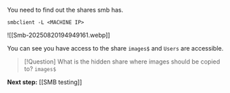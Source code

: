 You need to find out the shares smb has.

```
smbclient -L <MACHINE IP>
```

![[Smb-20250820194949161.webp]]

You can see you have access to the share `images$` and `Users` are accessible.



> [!Question] What is the hidden share where images should be copied to?
> `images$`


**Next step:** [[SMB testing]]

